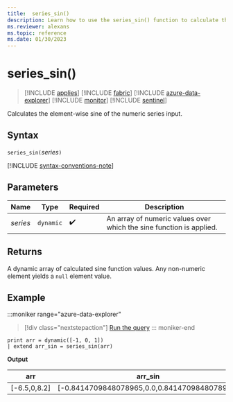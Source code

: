 ```yaml
---
title:  series_sin()
description: Learn how to use the series_sin() function to calculate the element-wise sine of the numeric series input.
ms.reviewer: alexans
ms.topic: reference
ms.date: 01/30/2023
---
```

# series_sin()

> [!INCLUDE [applies](../includes/applies-to-version/applies.md)] [!INCLUDE [fabric](../includes/applies-to-version/fabric.md)] [!INCLUDE [azure-data-explorer](../includes/applies-to-version/azure-data-explorer.md)] [!INCLUDE [monitor](../includes/applies-to-version/monitor.md)] [!INCLUDE [sentinel](../includes/applies-to-version/sentinel.md)]

Calculates the element-wise sine of the numeric series input.

## Syntax

`series_sin(`*series*`)`

[!INCLUDE [syntax-conventions-note](../includes/syntax-conventions-note.md)]

## Parameters

| Name | Type | Required | Description |
|--|--|--|--|
| *series* | `dynamic` |  :heavy_check_mark: | An array of numeric values over which the sine function is applied.|

## Returns

A dynamic array of calculated sine function values. Any non-numeric element yields a `null` element value.

## Example

:::moniker range="azure-data-explorer"
> [!div class="nextstepaction"]
> <a href="https://dataexplorer.azure.com/clusters/help/databases/Samples?query=H4sIAAAAAAAAAysoyswrUUgsKlKwVUipzEvMzUzWiNY11FEw0FEwjNXkqlFIrShJzUsBKYkvzswDKitOLcpMLQZxNICCmgAHnzJlQgAAAA==" target="_blank">Run the query</a>
::: moniker-end

```kusto
print arr = dynamic([-1, 0, 1])
| extend arr_sin = series_sin(arr)
```

**Output**

|arr|arr_sin|
|---|---|
|[-6.5,0,8.2]|[-0.8414709848078965,0.0,0.8414709848078965]|
